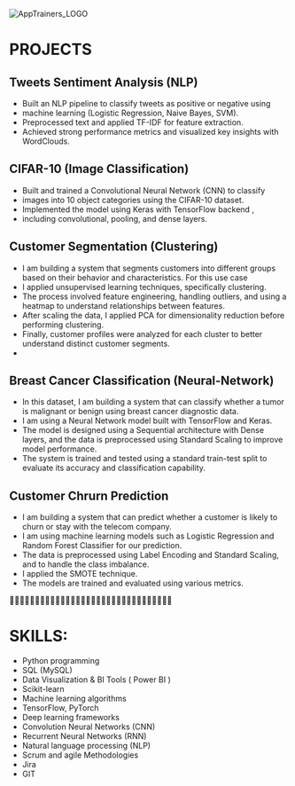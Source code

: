 ![AppTrainers_LOGO](https://github.com/user-attachments/assets/912603f7-7e94-437e-b41a-e31fe28c8380)

# PROJECTS

## Tweets Sentiment Analysis (NLP)
- Built an NLP pipeline to classify tweets as positive or negative using
- machine learning (Logistic Regression, Naive Bayes, SVM).
- Preprocessed text and applied TF-IDF for feature extraction.
- Achieved strong performance metrics and visualized key insights
with WordClouds.

## CIFAR-10 (Image Classification)
- Built and trained a Convolutional Neural Network (CNN) to classify
- images into 10 object categories using the CIFAR-10 dataset.
- Implemented the model using Keras with TensorFlow backend ,
- including convolutional, pooling, and dense layers.

## Customer Segmentation (Clustering)
- I am building a system that segments customers into different groups based on their behavior and characteristics. For this use case
- I applied unsupervised learning techniques, specifically clustering.
- The process involved feature engineering, handling outliers, and using a heatmap to understand relationships between features.
- After scaling the data, I applied PCA for dimensionality reduction before performing clustering. 
- Finally, customer profiles were analyzed for each cluster to better understand distinct customer segments.
- 
## Breast Cancer Classification (Neural-Network)
- In this dataset, I am building a system that can classify whether a tumor is malignant or benign using breast cancer diagnostic data.
- I am using a Neural Network model built with TensorFlow and Keras.
- The model is designed using a Sequential architecture with Dense layers, and the data is preprocessed using Standard Scaling to improve model performance. 
- The system is trained and tested using a standard train-test split to evaluate its accuracy and classification capability.

## Customer Chrurn Prediction
- I am building a system that can predict whether a customer is likely to churn or stay with the telecom company. 
- I am using machine learning models such as Logistic Regression and Random Forest Classifier for our prediction.
- The data is preprocessed using Label Encoding and Standard Scaling, and to handle the class imbalance.
- I applied the SMOTE technique.
- The models are trained and evaluated using various metrics.


🔰🔰🔰🔰🔰🔰🔰🔰🔰🔰🔰🔰🔰🔰🔰🔰🔰🔰🔰🔰🔰🔰🔰🔰🔰🔰🔰🔰🔰🔰🔰🔰


# SKILLS:

- Python programming
- SQL (MySQL)
- Data Visualization & BI Tools ( Power BI )
- Scikit-learn
- Machine learning algorithms
- TensorFlow, PyTorch
- Deep learning frameworks
- Convolution Neural Networks (CNN)
- Recurrent Neural Networks (RNN)
- Natural language processing (NLP)
- Scrum and agile Methodologies
- Jira
- GIT
